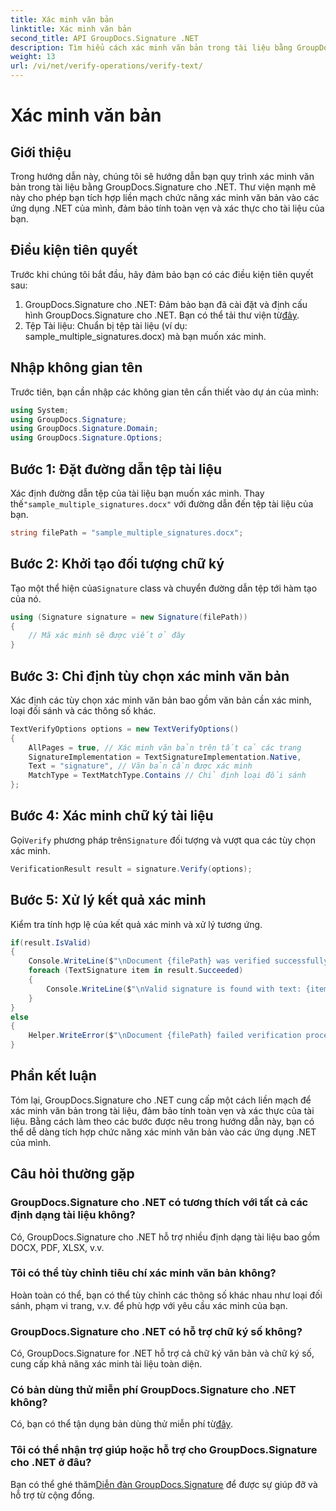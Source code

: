 ```yaml
---
title: Xác minh văn bản
linktitle: Xác minh văn bản
second_title: API GroupDocs.Signature .NET
description: Tìm hiểu cách xác minh văn bản trong tài liệu bằng GroupDocs.Signature cho .NET. Hãy làm theo hướng dẫn từng bước của chúng tôi để tích hợp liền mạch.
weight: 13
url: /vi/net/verify-operations/verify-text/
---
```


# Xác minh văn bản

## Giới thiệu
Trong hướng dẫn này, chúng tôi sẽ hướng dẫn bạn quy trình xác minh văn bản trong tài liệu bằng GroupDocs.Signature cho .NET. Thư viện mạnh mẽ này cho phép bạn tích hợp liền mạch chức năng xác minh văn bản vào các ứng dụng .NET của mình, đảm bảo tính toàn vẹn và xác thực cho tài liệu của bạn.
## Điều kiện tiên quyết
Trước khi chúng tôi bắt đầu, hãy đảm bảo bạn có các điều kiện tiên quyết sau:
1.  GroupDocs.Signature cho .NET: Đảm bảo bạn đã cài đặt và định cấu hình GroupDocs.Signature cho .NET. Bạn có thể tải thư viện từ[đây](https://releases.groupdocs.com/signature/net/).
2. Tệp Tài liệu: Chuẩn bị tệp tài liệu (ví dụ: sample_multiple_signatures.docx) mà bạn muốn xác minh.

## Nhập không gian tên
Trước tiên, bạn cần nhập các không gian tên cần thiết vào dự án của mình:
```csharp
using System;
using GroupDocs.Signature;
using GroupDocs.Signature.Domain;
using GroupDocs.Signature.Options;
```
## Bước 1: Đặt đường dẫn tệp tài liệu
 Xác định đường dẫn tệp của tài liệu bạn muốn xác minh. Thay thế`"sample_multiple_signatures.docx"` với đường dẫn đến tệp tài liệu của bạn.
```csharp
string filePath = "sample_multiple_signatures.docx";
```
## Bước 2: Khởi tạo đối tượng chữ ký
 Tạo một thể hiện của`Signature` class và chuyển đường dẫn tệp tới hàm tạo của nó.
```csharp
using (Signature signature = new Signature(filePath))
{
    // Mã xác minh sẽ được viết ở đây
}
```
## Bước 3: Chỉ định tùy chọn xác minh văn bản
Xác định các tùy chọn xác minh văn bản bao gồm văn bản cần xác minh, loại đối sánh và các thông số khác.
```csharp
TextVerifyOptions options = new TextVerifyOptions()
{
    AllPages = true, // Xác minh văn bản trên tất cả các trang
    SignatureImplementation = TextSignatureImplementation.Native,
    Text = "signature", // Văn bản cần được xác minh
    MatchType = TextMatchType.Contains // Chỉ định loại đối sánh
};
```
## Bước 4: Xác minh chữ ký tài liệu
 Gọi`Verify` phương pháp trên`Signature` đối tượng và vượt qua các tùy chọn xác minh.
```csharp
VerificationResult result = signature.Verify(options);
```
## Bước 5: Xử lý kết quả xác minh
Kiểm tra tính hợp lệ của kết quả xác minh và xử lý tương ứng.
```csharp
if(result.IsValid)
{
    Console.WriteLine($"\nDocument {filePath} was verified successfully!");
    foreach (TextSignature item in result.Succeeded)
    {
        Console.WriteLine($"\nValid signature is found with text: {item.Text}");
    }
}
else
{
    Helper.WriteError($"\nDocument {filePath} failed verification process.");
}
```

## Phần kết luận
Tóm lại, GroupDocs.Signature cho .NET cung cấp một cách liền mạch để xác minh văn bản trong tài liệu, đảm bảo tính toàn vẹn và xác thực của tài liệu. Bằng cách làm theo các bước được nêu trong hướng dẫn này, bạn có thể dễ dàng tích hợp chức năng xác minh văn bản vào các ứng dụng .NET của mình.
## Câu hỏi thường gặp
### GroupDocs.Signature cho .NET có tương thích với tất cả các định dạng tài liệu không?
Có, GroupDocs.Signature cho .NET hỗ trợ nhiều định dạng tài liệu bao gồm DOCX, PDF, XLSX, v.v.
### Tôi có thể tùy chỉnh tiêu chí xác minh văn bản không?
Hoàn toàn có thể, bạn có thể tùy chỉnh các thông số khác nhau như loại đối sánh, phạm vi trang, v.v. để phù hợp với yêu cầu xác minh của bạn.
### GroupDocs.Signature cho .NET có hỗ trợ chữ ký số không?
Có, GroupDocs.Signature for .NET hỗ trợ cả chữ ký văn bản và chữ ký số, cung cấp khả năng xác minh tài liệu toàn diện.
### Có bản dùng thử miễn phí GroupDocs.Signature cho .NET không?
 Có, bạn có thể tận dụng bản dùng thử miễn phí từ[đây](https://releases.groupdocs.com/).
### Tôi có thể nhận trợ giúp hoặc hỗ trợ cho GroupDocs.Signature cho .NET ở đâu?
 Bạn có thể ghé thăm[Diễn đàn GroupDocs.Signature](https://forum.groupdocs.com/c/signature/13) để được sự giúp đỡ và hỗ trợ từ cộng đồng.
